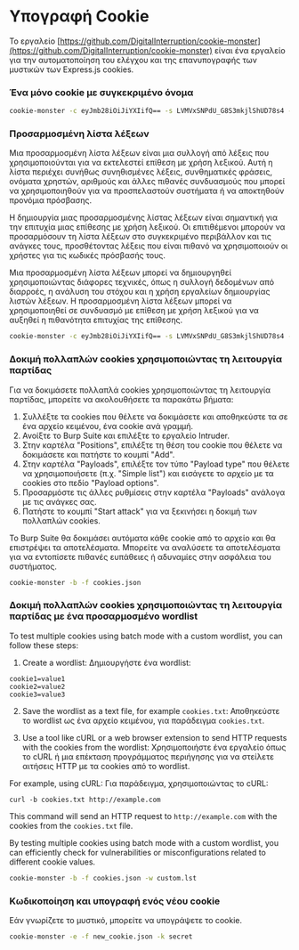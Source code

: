 # Υπογραφή Cookie

Το εργαλείο [https://github.com/DigitalInterruption/cookie-monster](https://github.com/DigitalInterruption/cookie-monster) είναι ένα εργαλείο για την αυτοματοποίηση του ελέγχου και της επανυπογραφής των μυστικών των Express.js cookies.

### Ένα μόνο cookie με συγκεκριμένο όνομα
```bash
cookie-monster -c eyJmb28iOiJiYXIifQ== -s LVMVxSNPdU_G8S3mkjlShUD78s4 -n session
```
### Προσαρμοσμένη λίστα λέξεων

Μια προσαρμοσμένη λίστα λέξεων είναι μια συλλογή από λέξεις που χρησιμοποιούνται για να εκτελεστεί επίθεση με χρήση λεξικού. Αυτή η λίστα περιέχει συνήθως συνηθισμένες λέξεις, συνθηματικές φράσεις, ονόματα χρηστών, αριθμούς και άλλες πιθανές συνδυασμούς που μπορεί να χρησιμοποιηθούν για να προσπελαστούν συστήματα ή να αποκτηθούν προνόμια πρόσβασης.

Η δημιουργία μιας προσαρμοσμένης λίστας λέξεων είναι σημαντική για την επιτυχία μιας επίθεσης με χρήση λεξικού. Οι επιτιθέμενοι μπορούν να προσαρμόσουν τη λίστα λέξεων στο συγκεκριμένο περιβάλλον και τις ανάγκες τους, προσθέτοντας λέξεις που είναι πιθανό να χρησιμοποιούν οι χρήστες για τις κωδικές πρόσβασής τους.

Μια προσαρμοσμένη λίστα λέξεων μπορεί να δημιουργηθεί χρησιμοποιώντας διάφορες τεχνικές, όπως η συλλογή δεδομένων από διαρροές, η ανάλυση του στόχου και η χρήση εργαλείων δημιουργίας λιστών λέξεων. Η προσαρμοσμένη λίστα λέξεων μπορεί να χρησιμοποιηθεί σε συνδυασμό με επίθεση με χρήση λεξικού για να αυξηθεί η πιθανότητα επιτυχίας της επίθεσης.
```bash
cookie-monster -c eyJmb28iOiJiYXIifQ== -s LVMVxSNPdU_G8S3mkjlShUD78s4 -w custom.lst
```
### Δοκιμή πολλαπλών cookies χρησιμοποιώντας τη λειτουργία παρτίδας

Για να δοκιμάσετε πολλαπλά cookies χρησιμοποιώντας τη λειτουργία παρτίδας, μπορείτε να ακολουθήσετε τα παρακάτω βήματα:

1. Συλλέξτε τα cookies που θέλετε να δοκιμάσετε και αποθηκεύστε τα σε ένα αρχείο κειμένου, ένα cookie ανά γραμμή.
2. Ανοίξτε το Burp Suite και επιλέξτε το εργαλείο Intruder.
3. Στην καρτέλα "Positions", επιλέξτε τη θέση του cookie που θέλετε να δοκιμάσετε και πατήστε το κουμπί "Add".
4. Στην καρτέλα "Payloads", επιλέξτε τον τύπο "Payload type" που θέλετε να χρησιμοποιήσετε (π.χ. "Simple list") και εισάγετε το αρχείο με τα cookies στο πεδίο "Payload options".
5. Προσαρμόστε τις άλλες ρυθμίσεις στην καρτέλα "Payloads" ανάλογα με τις ανάγκες σας.
6. Πατήστε το κουμπί "Start attack" για να ξεκινήσει η δοκιμή των πολλαπλών cookies.

Το Burp Suite θα δοκιμάσει αυτόματα κάθε cookie από το αρχείο και θα επιστρέψει τα αποτελέσματα. Μπορείτε να αναλύσετε τα αποτελέσματα για να εντοπίσετε πιθανές ευπάθειες ή αδυναμίες στην ασφάλεια του συστήματος.
```bash
cookie-monster -b -f cookies.json
```
### Δοκιμή πολλαπλών cookies χρησιμοποιώντας τη λειτουργία παρτίδας με ένα προσαρμοσμένο wordlist

To test multiple cookies using batch mode with a custom wordlist, you can follow these steps:

1. Create a wordlist: Δημιουργήστε ένα wordlist:
```plaintext
cookie1=value1
cookie2=value2
cookie3=value3
```

2. Save the wordlist as a text file, for example `cookies.txt`: Αποθηκεύστε το wordlist ως ένα αρχείο κειμένου, για παράδειγμα `cookies.txt`.

3. Use a tool like cURL or a web browser extension to send HTTP requests with the cookies from the wordlist: Χρησιμοποιήστε ένα εργαλείο όπως το cURL ή μια επέκταση προγράμματος περιήγησης για να στείλετε αιτήσεις HTTP με τα cookies από το wordlist.

For example, using cURL: Για παράδειγμα, χρησιμοποιώντας το cURL:

```plaintext
curl -b cookies.txt http://example.com
```

This command will send an HTTP request to `http://example.com` with the cookies from the `cookies.txt` file.

By testing multiple cookies using batch mode with a custom wordlist, you can efficiently check for vulnerabilities or misconfigurations related to different cookie values.
```bash
cookie-monster -b -f cookies.json -w custom.lst
```
### Κωδικοποίηση και υπογραφή ενός νέου cookie

Εάν γνωρίζετε το μυστικό, μπορείτε να υπογράψετε το cookie.
```bash
cookie-monster -e -f new_cookie.json -k secret
```

